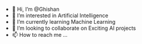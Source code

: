 - 👋 Hi, I’m @Ghishan
- 👀 I’m interested in Artificial Intelligence
- 🌱 I’m currently learning Machine Learning
- 💞️ I’m looking to collaborate on Exciting AI projects
- 📫 How to reach me ...
